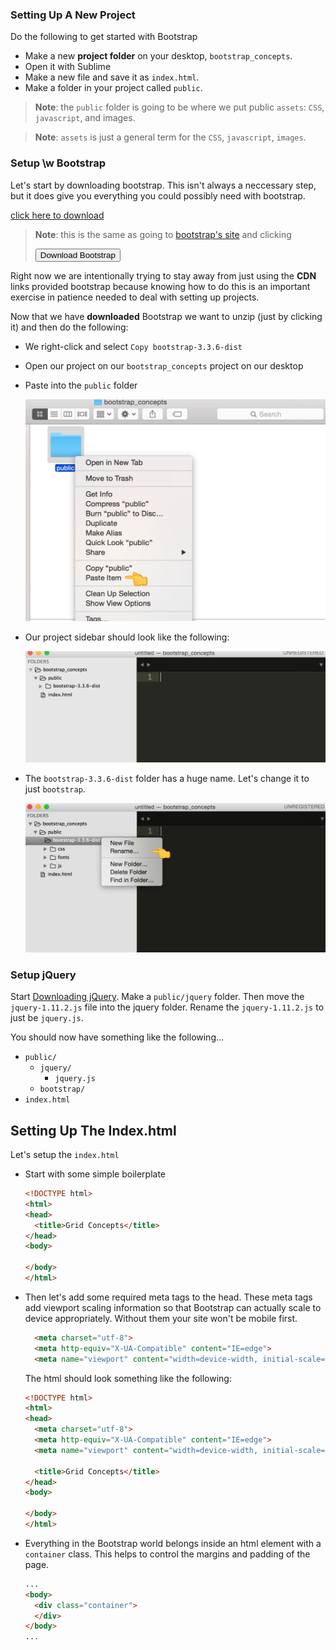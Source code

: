 ### Setting Up A New Project

Do the following to get started with Bootstrap

* Make a new **project folder** on your desktop, `bootstrap_concepts`.
* Open it with Sublime
* Make a new file and save it as `index.html`.
* Make a folder in your project called `public`.

> **Note**: the `public` folder is going to be where we put public `assets`: `CSS`, `javascript`, and images.

> **Note**: `assets` is just a general term for the `CSS`, `javascript`, `images`.

### Setup \w Bootstrap

Let's start by downloading bootstrap. This isn't always a neccessary step, but it does give you everything you could possibly need with bootstrap.

[click here to download](https://github.com/twbs/bootstrap/releases/download/v3.3.6/bootstrap-3.3.6-dist.zip)

> **Note**: this is the same as going to [bootstrap's site](http://getbootstrap.com/getting-started/#download) and clicking <form method="get" action="https://github.com/twbs/bootstrap/releases/download/v3.3.6/bootstrap-3.3.6-dist.zip"><button class='btn btn-default'>Download Bootstrap</button></form>

Right now we are intentionally trying to stay away from just using the **CDN** links provided bootstrap because knowing how to do this is an important exercise in patience needed to deal with setting up projects.

Now that we have **downloaded** Bootstrap we want to unzip (just by clicking it) and then do the following:

* We right-click and select `Copy bootstrap-3.3.6-dist`
* Open our project on our `bootstrap_concepts` project on our desktop
* Paste into the `public` folder

  <img class="img-responsive" src="images/beginner/paste_bs.png" width="500" alt="paste item into public">

* Our project sidebar should look like the following:

  <img class="img-responsive" src="images/beginner/post_bs_dir.png" width="500" alt="paste item into public">

* The `bootstrap-3.3.6-dist` folder has a huge name. Let's change it to just `bootstrap`.

  <img class="img-responsive" src="images/beginner/rename_bs.png" width="500" alt="change distribution folder name to bootstrap">

### Setup jQuery

Start [Downloading jQuery](http://code.jquery.com/jquery-1.11.2.js). Make a `public/jquery` folder. Then move the `jquery-1.11.2.js` file into the jquery folder. Rename the `jquery-1.11.2.js` to just be `jquery.js`.

You should now have something like the following...

* `public/`
  * `jquery/`
    * `jquery.js`
  * `bootstrap/`
* `index.html`

## Setting Up The Index.html

Let's setup the `index.html`

* Start with some simple boilerplate

  ```html
  <!DOCTYPE html>
  <html>
  <head>
    <title>Grid Concepts</title>
  </head>
  <body>

  </body>
  </html>
  ```

* Then let's add some required meta tags to the head. These meta tags add viewport scaling information so that Bootstrap can actually scale to device appropriately. Without them your site won't be mobile first.

  ```html
    <meta charset="utf-8">
    <meta http-equiv="X-UA-Compatible" content="IE=edge">
    <meta name="viewport" content="width=device-width, initial-scale=1">
  ```

  The html should look something like the following:

  ```html
  <!DOCTYPE html>
  <html>
  <head>
    <meta charset="utf-8">
    <meta http-equiv="X-UA-Compatible" content="IE=edge">
    <meta name="viewport" content="width=device-width, initial-scale=1">

    <title>Grid Concepts</title>
  </head>
  <body>

  </body>
  </html>
  ```

* Everything in the Bootstrap world belongs inside an html element with a `container` class. This helps to control the margins and padding of the page.

  ```html
  ...
  <body>
    <div class="container">
    </div>
  </body>
  ...
  ```


